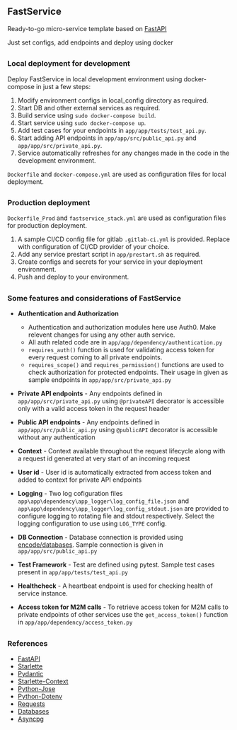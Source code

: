 ## FastService

Ready-to-go micro-service template based on [FastAPI](https://github.com/tiangolo/fastapi)

Just set configs, add endpoints and deploy using docker

##

### Local deployment for development

Deploy FastService in local development environment using docker-compose in just a few steps:

1. Modify environment configs in local_config directory as required.
2. Start DB and other external services as required.
3. Build service using `sudo docker-compose build`.
4. Start service using `sudo docker-compose up`.
5. Add test cases for your endpoints in `app/app/tests/test_api.py`.
6. Start adding API endpoints in `app/app/src/public_api.py` and `app/app/src/private_api.py`.
7. Service automatically refreshes for any changes made in the code in the development environment.

`Dockerfile` and `docker-compose.yml` are used as configuration files for local deployment.

##

### Production deployment

`Dockerfile_Prod` and `fastservice_stack.yml` are used as configuration files for production deployment.

1. A sample CI/CD config file for gitlab `.gitlab-ci.yml` is provided. Replace with configuration of CI/CD provider of your choice.
2. Add any service prestart script in `app/prestart.sh` as required.
3. Create configs and secrets for your service in your deployment environment.
4. Push and deploy to your environment.

##

### Some features and considerations of FastService

- **Authentication and Authorization** 
  - Authentication and authorization modules here use Auth0. Make relevent changes for using any other auth service.
  - All auth related code are in `app/app/dependency/authentication.py`
  - `requires_auth()` function is used for validating access token for every request coming to all private endpoints.
  - `requires_scope()` and `requires_permission()` functions are used to check authorization for protected endpoints. Their usage in given as sample endpoints in `app/app/src/private_api.py`

- **Private API endpoints** - Any endpoints defined in `app/app/src/private_api.py` using `@privateAPI` decorator is accessible only with a valid access token in the request header

- **Public API endpoints** - Any endpoints defined in `app/app/src/public_api.py` using `@publicAPI` decorator is accessible without any authentication

- **Context** - Context available throughout the request lifecycle along with a request id generated at very start of an incoming request

- **User id** - User id is automatically extracted from access token and added to context for private API endpoints

- **Logging** - Two log cofiguration files `app\app\dependency\app_logger\log_config_file.json` and `app\app\dependency\app_logger\log_config_stdout.json` are provided to configure logging to rotating file and stdout respectively. Select the logging configuration to use using `LOG_TYPE` config.

- **DB Connection** - Database connection is provided using [encode/databases](https://github.com/encode/databases). Sample connection is given in `app/app/src/public_api.py`

- **Test Framework** - Test are defined using pytest. Sample test cases present in `app/app/tests/test_api.py`

- **Healthcheck** - A heartbeat endpoint is used for checking health of service instance.

- **Access token for M2M calls** - To retrieve access token for M2M calls to private endpoints of other services use the `get_access_token()` function in `app/app/dependency/access_token.py`

##

### References

- [FastAPI](https://github.com/tiangolo/fastapi)
- [Starlette](https://github.com/encode/starlette)
- [Pydantic](https://github.com/samuelcolvin/pydantic/)
- [Starlette-Context](https://github.com/tomwojcik/starlette-context)
- [Python-Jose](https://github.com/mpdavis/python-jose)
- [Python-Dotenv](https://github.com/theskumar/python-dotenv)
- [Requests](https://github.com/psf/requests)
- [Databases](https://github.com/encode/databases)
- [Asyncpg](https://github.com/MagicStack/asyncpg)